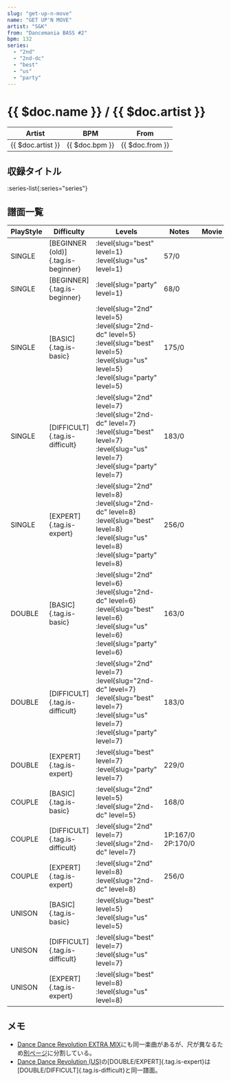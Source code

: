 ```yaml
---
slug: "get-up-n-move"
name: "GET UP'N MOVE"
artist: "S&K"
from: "Dancemania BASS #2"
bpm: 132
series:
  - "2nd"
  - "2nd-dc"
  - "best"
  - "us"
  - "party"
---
```


# {{ $doc.name }} / {{ $doc.artist }}

|Artist|BPM|From|
|------|---|----|
|{{ $doc.artist }}|{{ $doc.bpm }}|{{ $doc.from }}|

## 収録タイトル

:series-list{:series="series"}

## 譜面一覧

|PlayStyle|Difficulty|Levels|Notes|Movie|
|---------|----------|------|-----|-----|
|SINGLE|[BEGINNER (old)]{.tag.is-beginner}|:level{slug="best" level=1} :level{slug="us" level=1}|57/0||
|SINGLE|[BEGINNER]{.tag.is-beginner}|:level{slug="party" level=1}|68/0||
|SINGLE|[BASIC]{.tag.is-basic}|:level{slug="2nd" level=5} :level{slug="2nd-dc" level=5} :level{slug="best" level=5} :level{slug="us" level=5} :level{slug="party" level=5}|175/0||
|SINGLE|[DIFFICULT]{.tag.is-difficult}|:level{slug="2nd" level=7} :level{slug="2nd-dc" level=7} :level{slug="best" level=7} :level{slug="us" level=7} :level{slug="party" level=7}|183/0||
|SINGLE|[EXPERT]{.tag.is-expert}|:level{slug="2nd" level=8} :level{slug="2nd-dc" level=8} :level{slug="best" level=8} :level{slug="us" level=8} :level{slug="party" level=8}|256/0||
|DOUBLE|[BASIC]{.tag.is-basic}|:level{slug="2nd" level=6} :level{slug="2nd-dc" level=6} :level{slug="best" level=6} :level{slug="us" level=6} :level{slug="party" level=6}|163/0||
|DOUBLE|[DIFFICULT]{.tag.is-difficult}|:level{slug="2nd" level=7} :level{slug="2nd-dc" level=7} :level{slug="best" level=7} :level{slug="us" level=7} :level{slug="party" level=7}|183/0||
|DOUBLE|[EXPERT]{.tag.is-expert}|:level{slug="best" level=7} :level{slug="party" level=7}|229/0||
|COUPLE|[BASIC]{.tag.is-basic}|:level{slug="2nd" level=5} :level{slug="2nd-dc" level=5}|168/0||
|COUPLE|[DIFFICULT]{.tag.is-difficult}|:level{slug="2nd" level=7} :level{slug="2nd-dc" level=7}|1P:167/0 2P:170/0||
|COUPLE|[EXPERT]{.tag.is-expert}|:level{slug="2nd" level=8} :level{slug="2nd-dc" level=8}|256/0||
|UNISON|[BASIC]{.tag.is-basic}|:level{slug="best" level=5} :level{slug="us" level=5}|||
|UNISON|[DIFFICULT]{.tag.is-difficult}|:level{slug="best" level=7} :level{slug="us" level=7}|||
|UNISON|[EXPERT]{.tag.is-expert}|:level{slug="best" level=8} :level{slug="us" level=8}|||

## メモ

- [Dance Dance Revolution EXTRA MIX](/series/extra)にも同一楽曲があるが、尺が異なるため[別ページ](/songs/get-up-n-move-solo)に分割している。
- [Dance Dance Revolution (US)](/series/us)の[DOUBLE/EXPERT]{.tag.is-expert}は[DOUBLE/DIFFICULT]{.tag.is-difficult}と同一譜面。
